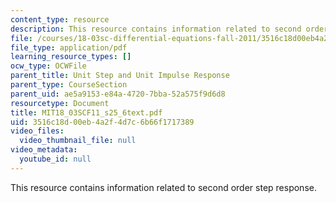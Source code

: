 ```yaml
---
content_type: resource
description: This resource contains information related to second order step response.
file: /courses/18-03sc-differential-equations-fall-2011/3516c18d00eb4a2f4d7c6b66f1717389_MIT18_03SCF11_s25_6text.pdf
file_type: application/pdf
learning_resource_types: []
ocw_type: OCWFile
parent_title: Unit Step and Unit Impulse Response
parent_type: CourseSection
parent_uid: ae5a9153-e84a-4720-7bba-52a575f9d6d8
resourcetype: Document
title: MIT18_03SCF11_s25_6text.pdf
uid: 3516c18d-00eb-4a2f-4d7c-6b66f1717389
video_files:
  video_thumbnail_file: null
video_metadata:
  youtube_id: null
---
```

This resource contains information related to second order step response.


